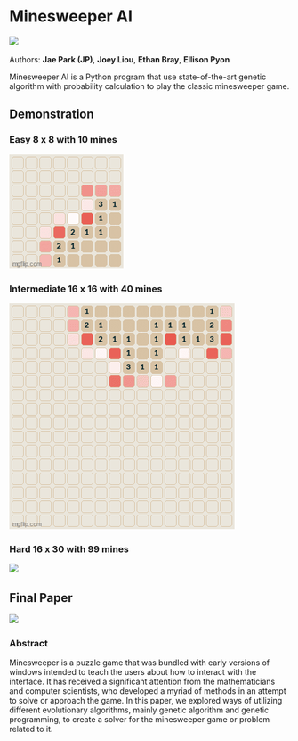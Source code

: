 # Minesweeper AI
<p>
  <a><img src="https://img.shields.io/badge/CSCI 4360-Evolutionary Programming-F3BF1E?style=for-the-badge"/></a>
</p>

Authors: **Jae Park (JP)**, **Joey Liou**, **Ethan Bray**, **Ellison Pyon**

Minesweeper AI is a Python program that use state-of-the-art genetic algorithm with probability calculation to play the classic minesweeper game.

## Demonstration

### Easy 8 x 8 with 10 mines
![](demo_easy.gif?raw=true)

### Intermediate 16 x 16 with 40 mines
![](demo_medium.gif?raw=true)

### Hard 16 x 30 with 99 mines
![](demo_hard.gif?raw=true)

## Final Paper
<p>
<a href="https://github.com/JP1128/Minesweeper-Consistency-Problem/blob/master/final_paper.pdf"><img src="https://img.shields.io/badge/LINK TO PAPER-0077b5?&style=for-the-badge"/></a>&nbsp;
</p>

### Abstract

Minesweeper is a puzzle game that was bundled with early versions of windows intended to
teach the users about how to interact with the interface. It has received a significant attention
from the mathematicians and computer scientists, who developed a myriad of methods in an
attempt to solve or approach the game. In this paper, we explored ways of utilizing different
evolutionary algorithms, mainly genetic algorithm and genetic programming, to create a solver
for the minesweeper game or problem related to it.
